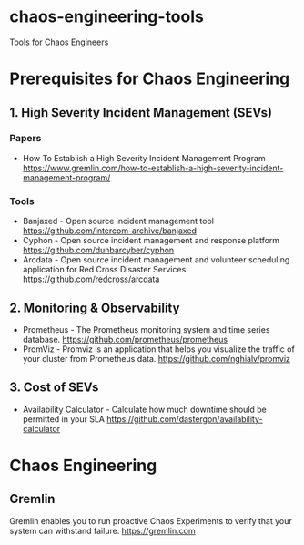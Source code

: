# chaos-engineering-tools
Tools for Chaos Engineers

# Prerequisites for Chaos Engineering

## 1. High Severity Incident Management (SEVs)

### Papers
* How To Establish a High Severity Incident Management Program https://www.gremlin.com/how-to-establish-a-high-severity-incident-management-program/

### Tools 
* Banjaxed - Open source incident management tool https://github.com/intercom-archive/banjaxed
* Cyphon - Open source incident management and response platform https://github.com/dunbarcyber/cyphon
* Arcdata - Open source incident management and volunteer scheduling application for Red Cross Disaster Services https://github.com/redcross/arcdata

## 2. Monitoring & Observability 

* Prometheus - The Prometheus monitoring system and time series database. https://github.com/prometheus/prometheus
* PromViz - Promviz is an application that helps you visualize the traffic of your cluster from Prometheus data. https://github.com/nghialv/promviz

## 3. Cost of SEVs

* Availability Calculator - Calculate how much downtime should be permitted in your SLA https://github.com/dastergon/availability-calculator

# Chaos Engineering 

## Gremlin 

Gremlin enables you to run proactive Chaos Experiments to verify that your system can withstand failure. https://gremlin.com 

